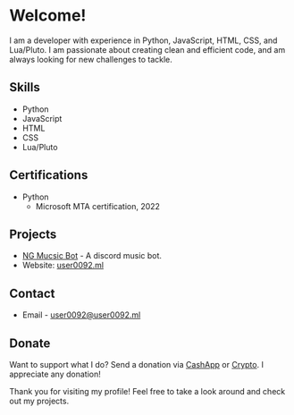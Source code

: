 # Welcome!

I am a developer with experience in Python, JavaScript, HTML, CSS, and Lua/Pluto. I am passionate about creating clean and efficient code, and am always looking for new challenges to tackle.

## Skills
- Python
- JavaScript
- HTML
- CSS
- Lua/Pluto

## Certifications
- Python
    - Microsoft MTA certification, 2022

## Projects

- [NG Mucsic Bot](https://docs.user0092.ml/NGMusicBot/) - A discord music bot.
- Website: [user0092.ml](https://user0092.ml)

## Contact
- Email - user0092@user0092.ml

## Donate
Want to support what I do? Send a donation via [CashApp](https://cash.app/$user0092) or [Crypto](https://user0092.cb.id). I appreciate any donation!

Thank you for visiting my profile! Feel free to take a look around and check out my projects.

